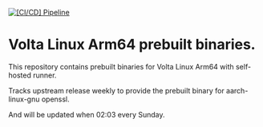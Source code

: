 [![[CI/CD] Pipeline](https://github.com/MyneTop/volta/actions/workflows/trigger.yml/badge.svg)](https://github.com/MyneTop/volta/actions/workflows/trigger.yml)

# Volta Linux Arm64 prebuilt binaries.

This repository contains prebuilt binaries for Volta Linux Arm64 with self-hosted runner.

Tracks upstream release weekly to provide the prebuilt binary for aarch-linux-gnu openssl. 

And will be updated when 02:03 every Sunday.
